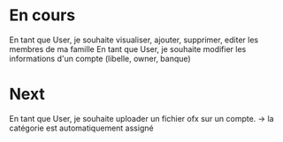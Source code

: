# En cours
En tant que User, je souhaite visualiser, ajouter, supprimer, editer les membres de ma famille
En tant que User, je souhaite modifier les informations d'un compte (libelle, owner, banque)

# Next
    
En tant que User, je souhaite uploader un fichier ofx sur un compte.
    -> la catégorie est automatiquement assigné
